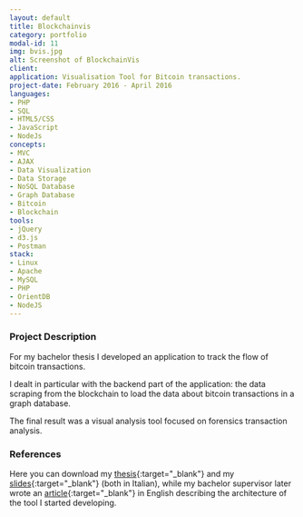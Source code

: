 ```yaml
---
layout: default
title: Blockchainvis
category: portfolio
modal-id: 11
img: bvis.jpg
alt: Screenshot of BlockchainVis
client: 
application: Visualisation Tool for Bitcoin transactions.
project-date: February 2016 - April 2016
languages:
- PHP
- SQL
- HTML5/CSS
- JavaScript
- NodeJs
concepts:
- MVC
- AJAX
- Data Visualization
- Data Storage
- NoSQL Database
- Graph Database
- Bitcoin
- Blockchain
tools:
- jQuery
- d3.js
- Postman
stack:
- Linux
- Apache
- MySQL
- PHP
- OrientDB
- NodeJS
---
```


### Project Description

For my bachelor thesis I developed an application to track the flow of bitcoin transactions.

I dealt in particular with the backend part of the application: the data scraping from the blockchain to load the data about bitcoin transactions in a graph database.

The final result was a visual analysis tool focused on forensics transaction analysis.

### References

Here you can download my [thesis](files/tesi_triennale.pdf){:target="_blank"} and my [slides](https://www.slideshare.net/Franz931/blockchainvis-backend){:target="_blank"} (both in Italian), while my bachelor supervisor later wrote an [article](https://www.researchgate.net/publication/319046057_Go_with_the_-Bitcoin-_Flow_with_Visual_Analytics){:target="_blank"} in English describing the architecture of the tool I started developing.
